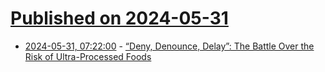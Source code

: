 # [Published on 2024-05-31](index.md)

* [2024-05-31, 07:22:00](https://soylentnews.org/article.pl?sid=24/05/30/0535230&from=rss) - [“Deny, Denounce, Delay”: The Battle Over the Risk of Ultra-Processed Foods](https://soylentnews.org/article.pl?sid=24/05/30/0535230&from=rss)
